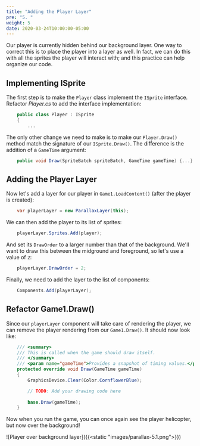 ```yaml
---
title: "Adding the Player Layer"
pre: "5. "
weight: 5
date: 2020-03-24T10:00:00-05:00
---
```

Our player is currently hidden behind our background layer.  One way to correct this is to place the player into a layer as well.  In fact, we can do this with all the sprites the player will interact with; and this practice can help organize our code.

## Implementing ISprite 

The first step is to make the `Player` class implement the `ISprite` interface.  Refactor _Player.cs_ to add the interface implementation:

```csharp 
    public class Player : ISprite
    {
        ...
```

The only other change we need to make is to make our `Player.Draw()` method match the signature of our `ISprite.Draw()`.  The difference is the addition of a `GameTime` argument:

```csharp
    public void Draw(SpriteBatch spriteBatch, GameTime gameTime) {...}
```

## Adding the Player Layer 

Now let's add a layer for our player in `Game1.LoadContent()` (after the player is created):

```csharp 
    var playerLayer = new ParallaxLayer(this);
```

We can then add the player to its list of sprites:

```csharp 
    playerLayer.Sprites.Add(player);
```

And set its `DrawOrder` to a larger number than that of the background.  We'll want to draw this between the midground and foreground, so let's use a value of `2`:

```csharp 
    playerLayer.DrawOrder = 2;
```

Finally, we need to add the layer to the list of components:

```csharp 
    Components.Add(playerLayer);
```

## Refactor Game1.Draw()

Since our `playerLayer` component will take care of rendering the player, we can remove the player rendering from our `Game1.Draw()`.  It should now look like:

```csharp 
    /// <summary>
    /// This is called when the game should draw itself.
    /// </summary>
    /// <param name="gameTime">Provides a snapshot of timing values.</param>
    protected override void Draw(GameTime gameTime)
    {
        GraphicsDevice.Clear(Color.CornflowerBlue);

        // TODO: Add your drawing code here
        
        base.Draw(gameTime);
    }
```

Now when you run the game, you can once again see the player helicopter, but now over the background!

![Player over background layer]({{<static "images/parallax-5.1.png">}})